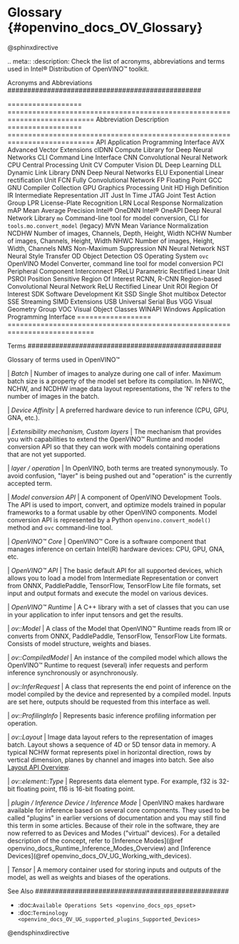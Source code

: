 # Glossary {#openvino_docs_OV_Glossary}

@sphinxdirective

.. meta::
   :description: Check the list of acronyms, abbreviations and terms used in
                 Intel® Distribution of OpenVINO™ toolkit.


Acronyms and Abbreviations
#################################################

==================  ===========================================================================
 Abbreviation        Description
==================  ===========================================================================
 API                 Application Programming Interface
 AVX                 Advanced Vector Extensions
 clDNN               Compute Library for Deep Neural Networks
 CLI                 Command Line Interface
 CNN                 Convolutional Neural Network
 CPU                 Central Processing Unit
 CV                  Computer Vision
 DL                  Deep Learning
 DLL                 Dynamic Link Library
 DNN                 Deep Neural Networks
 ELU                 Exponential Linear rectification Unit
 FCN                 Fully Convolutional Network
 FP                  Floating Point
 GCC                 GNU Compiler Collection
 GPU                 Graphics Processing Unit
 HD                  High Definition
 IR                  Intermediate Representation
 JIT                 Just In Time
 JTAG                Joint Test Action Group
 LPR                 License-Plate Recognition
 LRN                 Local Response Normalization
 mAP                 Mean Average Precision
 Intel® OneDNN       Intel® OneAPI Deep Neural Network Library
 `mo`                Command-line tool for model conversion, CLI for ``tools.mo.convert_model`` (legacy)
 MVN                 Mean Variance Normalization
 NCDHW               Number of images, Channels, Depth, Height, Width
 NCHW                Number of images, Channels, Height, Width
 NHWC                Number of images, Height, Width, Channels
 NMS                 Non-Maximum Suppression
 NN                  Neural Network
 NST                 Neural Style Transfer
 OD                  Object Detection
 OS                  Operating System
 `ovc`               OpenVINO Model Converter, command line tool for model conversion
 PCI                 Peripheral Component Interconnect
 PReLU               Parametric Rectified Linear Unit
 PSROI               Position Sensitive Region Of Interest
 RCNN, R-CNN         Region-based Convolutional Neural Network
 ReLU                Rectified Linear Unit
 ROI                 Region Of Interest
 SDK                 Software Development Kit
 SSD                 Single Shot multibox Detector
 SSE                 Streaming SIMD Extensions
 USB                 Universal Serial Bus
 VGG                 Visual Geometry Group
 VOC                 Visual Object Classes
 WINAPI              Windows Application Programming Interface
==================  ===========================================================================


Terms
#################################################

Glossary of terms used in OpenVINO™


| *Batch*
|   Number of images to analyze during one call of infer. Maximum batch size is a property of the model set before its compilation. In NHWC, NCHW, and NCDHW image data layout representations, the 'N' refers to the number of images in the batch.

| *Device Affinity*
|   A preferred hardware device to run inference (CPU, GPU, GNA, etc.).

| *Extensibility mechanism, Custom layers*
|   The mechanism that provides you with capabilities to extend the OpenVINO™ Runtime and model conversion API so that they can work with models containing operations that are not yet supported.

| *layer / operation*
|   In OpenVINO, both terms are treated synonymously. To avoid confusion, "layer" is being pushed out and "operation" is the currently accepted term.

| *Model conversion API*
|   A component of OpenVINO Development Tools. The API is used to import, convert, and optimize models trained in popular frameworks to a format usable by other OpenVINO components. Model conversion API is represented by a Python ``openvino.convert_model()`` method  and ``ovc`` command-line tool.

| *OpenVINO™ Core*
|   OpenVINO™ Core is a software component that manages inference on certain Intel(R) hardware devices: CPU, GPU, GNA, etc.

| *OpenVINO™ API*
|   The basic default API for all supported devices, which allows you to load a model from Intermediate Representation or convert from ONNX, PaddlePaddle, TensorFlow, TensorFlow Lite file formats, set input and output formats and execute the model on various devices.

| *OpenVINO™ Runtime*
|   A C++ library with a set of classes that you can use in your application to infer input tensors and get the results.

| *ov::Model*
|   A class of the Model that OpenVINO™ Runtime reads from IR or converts from ONNX, PaddlePaddle, TensorFlow, TensorFlow Lite formats. Consists of model structure, weights and biases.

| *ov::CompiledModel*
|   An instance of the compiled model which allows the OpenVINO™ Runtime to request (several) infer requests and perform inference synchronously or asynchronously.

| *ov::InferRequest*
|   A class that represents the end point of inference on the model compiled by the device and represented by a compiled model. Inputs are set here, outputs should be requested from this interface as well.

| *ov::ProfilingInfo*
|   Represents basic inference profiling information per operation.

| *ov::Layout*
|   Image data layout refers to the representation of images batch. Layout shows a sequence of 4D or 5D tensor data in memory. A typical NCHW format represents pixel in horizontal direction, rows by vertical dimension, planes by channel and images into batch. See also [Layout API Overview](./OV_Runtime_UG/layout_overview.md).

| *ov::element::Type*
|   Represents data element type. For example, f32 is 32-bit floating point, f16 is 16-bit floating point.

| *plugin / Inference Device / Inference Mode*
|   OpenVINO makes hardware available for inference based on several core components. They used to be called "plugins" in earlier versions of documentation and you may still find this term in some articles. Because of their role in the software, they are now referred to as Devices and Modes ("virtual" devices). For a detailed description of the concept, refer to [Inference Modes](@ref openvino_docs_Runtime_Inference_Modes_Overview) and [Inference Devices](@ref openvino_docs_OV_UG_Working_with_devices).

| *Tensor*
|   A memory container used for storing inputs and outputs of the model, as well as weights and biases of the operations.


See Also
#################################################
* :doc:`Available Operations Sets <openvino_docs_ops_opset>`
* :doc:`Terminology <openvino_docs_OV_UG_supported_plugins_Supported_Devices>`


@endsphinxdirective

